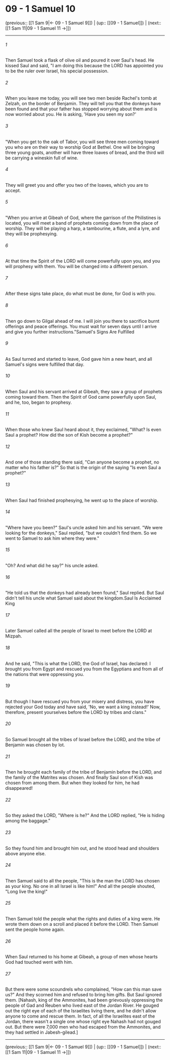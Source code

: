 # 09 - 1 Samuel 10

(previous:: [[1 Sam 9|← 09 - 1 Samuel 9]]) | (up:: [[09 - 1 Samuel]]) | (next:: [[1 Sam 11|09 - 1 Samuel 11 →]])

***


###### 1 
Then Samuel took a flask of olive oil and poured it over Saul's head. He kissed Saul and said, "I am doing this because the LORD has appointed you to be the ruler over Israel, his special possession. 

###### 2 
When you leave me today, you will see two men beside Rachel's tomb at Zelzah, on the border of Benjamin. They will tell you that the donkeys have been found and that your father has stopped worrying about them and is now worried about you. He is asking, 'Have you seen my son?' 

###### 3 
"When you get to the oak of Tabor, you will see three men coming toward you who are on their way to worship God at Bethel. One will be bringing three young goats, another will have three loaves of bread, and the third will be carrying a wineskin full of wine. 

###### 4 
They will greet you and offer you two of the loaves, which you are to accept. 

###### 5 
"When you arrive at Gibeah of God, where the garrison of the Philistines is located, you will meet a band of prophets coming down from the place of worship. They will be playing a harp, a tambourine, a flute, and a lyre, and they will be prophesying. 

###### 6 
At that time the Spirit of the LORD will come powerfully upon you, and you will prophesy with them. You will be changed into a different person. 

###### 7 
After these signs take place, do what must be done, for God is with you. 

###### 8 
Then go down to Gilgal ahead of me. I will join you there to sacrifice burnt offerings and peace offerings. You must wait for seven days until I arrive and give you further instructions."Samuel's Signs Are Fulfilled 

###### 9 
As Saul turned and started to leave, God gave him a new heart, and all Samuel's signs were fulfilled that day. 

###### 10 
When Saul and his servant arrived at Gibeah, they saw a group of prophets coming toward them. Then the Spirit of God came powerfully upon Saul, and he, too, began to prophesy. 

###### 11 
When those who knew Saul heard about it, they exclaimed, "What? Is even Saul a prophet? How did the son of Kish become a prophet?" 

###### 12 
And one of those standing there said, "Can anyone become a prophet, no matter who his father is?" So that is the origin of the saying "Is even Saul a prophet?" 

###### 13 
When Saul had finished prophesying, he went up to the place of worship. 

###### 14 
"Where have you been?" Saul's uncle asked him and his servant. "We were looking for the donkeys," Saul replied, "but we couldn't find them. So we went to Samuel to ask him where they were." 

###### 15 
"Oh? And what did he say?" his uncle asked. 

###### 16 
"He told us that the donkeys had already been found," Saul replied. But Saul didn't tell his uncle what Samuel said about the kingdom.Saul Is Acclaimed King 

###### 17 
Later Samuel called all the people of Israel to meet before the LORD at Mizpah. 

###### 18 
And he said, "This is what the LORD, the God of Israel, has declared: I brought you from Egypt and rescued you from the Egyptians and from all of the nations that were oppressing you. 

###### 19 
But though I have rescued you from your misery and distress, you have rejected your God today and have said, 'No, we want a king instead!' Now, therefore, present yourselves before the LORD by tribes and clans." 

###### 20 
So Samuel brought all the tribes of Israel before the LORD, and the tribe of Benjamin was chosen by lot. 

###### 21 
Then he brought each family of the tribe of Benjamin before the LORD, and the family of the Matrites was chosen. And finally Saul son of Kish was chosen from among them. But when they looked for him, he had disappeared! 

###### 22 
So they asked the LORD, "Where is he?" And the LORD replied, "He is hiding among the baggage." 

###### 23 
So they found him and brought him out, and he stood head and shoulders above anyone else. 

###### 24 
Then Samuel said to all the people, "This is the man the LORD has chosen as your king. No one in all Israel is like him!" And all the people shouted, "Long live the king!" 

###### 25 
Then Samuel told the people what the rights and duties of a king were. He wrote them down on a scroll and placed it before the LORD. Then Samuel sent the people home again. 

###### 26 
When Saul returned to his home at Gibeah, a group of men whose hearts God had touched went with him. 

###### 27 
But there were some scoundrels who complained, "How can this man save us?" And they scorned him and refused to bring him gifts. But Saul ignored them. [Nahash, king of the Ammonites, had been grievously oppressing the people of Gad and Reuben who lived east of the Jordan River. He gouged out the right eye of each of the Israelites living there, and he didn't allow anyone to come and rescue them. In fact, of all the Israelites east of the Jordan, there wasn't a single one whose right eye Nahash had not gouged out. But there were 7,000 men who had escaped from the Ammonites, and they had settled in Jabesh-gilead.]

***

(previous:: [[1 Sam 9|← 09 - 1 Samuel 9]]) | (up:: [[09 - 1 Samuel]]) | (next:: [[1 Sam 11|09 - 1 Samuel 11 →]])
